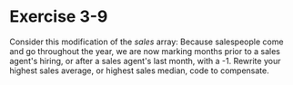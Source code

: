 # Exercise 3-9

Consider this modification of the *sales* array: Because salespeople come and go throughout the year, we are now marking months prior to a sales agent's hiring, or after a sales agent's last month, with a -1. Rewrite your highest sales average, or highest sales median, code to compensate.
